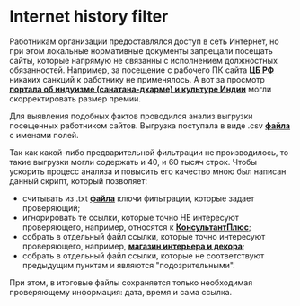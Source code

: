 # Internet history filter

Работникам организации предоставлялся доступ в сеть Интернет, но при этом локальные нормативные документы запрещали посещать сайты, которые напрямую не связанны с исполнением должностных обязанностей.
Например, за посещение с рабочего ПК сайта [**ЦБ РФ**][1] никаких санкций к работнику не применялось. А вот за просмотр [**портала об индуизме (санатана-дхарме) и культуре Индии**][2] могли скорректировать размер премии.

Для выявления подобных фактов проводился анализ выгрузки посещенных работником сайтов. Выгрузка поступала в виде .csv [**файла**][3] с именами полей.  

Так как какой-либо предварительной фильтрации не производилось, то такие выгрузки могли содержать и 40, и 60 тысяч строк. Чтобы ускорить процесс анализа и повысить его качество мною был написан данный скрипт, который позволяет:
- считывать из .txt [**файла**][4] ключи фильтрации, которые задает проверяющий;
- игнорировать те ссылки, которые точно НЕ интересуют проверяющего, например, относятся к [**КонсультантПлюс**][5];
- собрать в отдельный файл ссылки, которые точно интересуют проверяющего, например, [**магазин интерьера и декора**][6];
- собрать в отдельный файл ссылки, которые не соответствуют предыдущим пунктам и являются "подозрительными".

При этом, в итоговые файлы сохраняется только необходимая проверяющему информация: дата, время и сама ссылка.

[1]: https://www.cbr.ru/
[2]: https://satyam-shivam-sundaram.org/
[3]: https://github.com/Andrei-Gu/internet_history_filter/blob/main/imxxxxxxxx_02.csv
[4]: https://github.com/Andrei-Gu/internet_history_filter/blob/main/keys.txt
[5]: https://www.consultant.ru/
[6]: https://idcollection.ru/catalogue/elementy-dekora/
